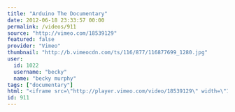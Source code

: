 ```yaml
---
title: "Arduino The Documentary"
date: 2012-06-18 23:33:57 00:00
permalink: /videos/911
source: "http://vimeo.com/18539129"
featured: false
provider: "Vimeo"
thumbnail: "http://b.vimeocdn.com/ts/116/877/116877699_1280.jpg"
user:
  id: 1022
  username: "becky"
  name: "becky murphy"
tags: ["documentary"]
html: "<iframe src=\"http://player.vimeo.com/video/18539129\" width=\"1280\" height=\"720\" frameborder=\"0\" webkitAllowFullScreen mozallowfullscreen allowFullScreen></iframe>"
id: 911
---
```


